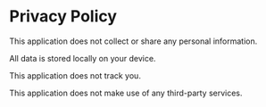 # Privacy Policy

This application does not collect or share any personal information.

All data is stored locally on your device.

This application does not track you.

This application does not make use of any third-party services.
